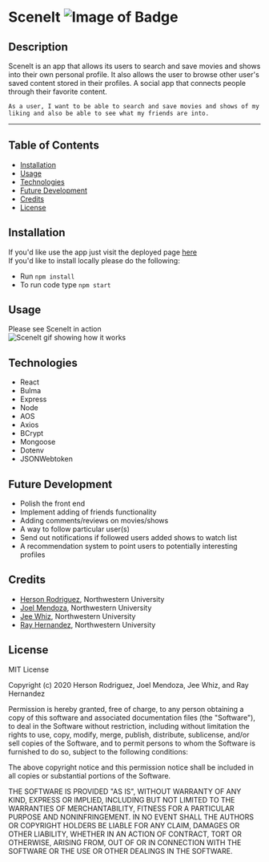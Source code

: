 
# SceneIt ![Image of Badge](https://img.shields.io/badge/SceneIt-v1.0.0-red)

## Description

SceneIt is an app that allows its users to search and save movies and shows into their own personal profile. It also allows the user to browse other user's saved content stored in their profiles.
A social app that connects people through their favorite content.

```
As a user, I want to be able to search and save movies and shows of my liking and also be able to see what my friends are into.

```
***

## Table of Contents

* [Installation](#installation)
* [Usage](#usage)
* [Technologies](#technologies)
* [Future Development](#future%20development)
* [Credits](#credits)
* [License](#license)


## Installation

If you'd like use the app just visit the deployed page [here](https://nameless-earth-07765.herokuapp.com/)  
If you'd like to install locally please do the following:
* Run `npm install`
* To run code type `npm start`

## Usage

Please see SceneIt in action  
![SceneIt gif showing how it works]()

## Technologies

- React 
- Bulma
- Express
- Node
- AOS
- Axios
- BCrypt
- Mongoose
- Dotenv
- JSONWebtoken


## Future Development

* Polish the front end
* Implement adding of friends functionality
* Adding comments/reviews on movies/shows
* A way to follow particular user(s)
* Send out notifications if followed users added shows to watch list
* A recommendation system to point users to potentially interesting profiles


## Credits

* [Herson Rodriguez](https://github.com/rodriguezh21), Northwestern University
* [Joel Mendoza](https://github.com/jmendoza0743), Northwestern University
* [Jee Whiz](https://github.com/jeewhiz113), Northwestern University
* [Ray Hernandez](https://github.com/rjhern37), Northwestern University

## License
MIT License

Copyright (c) 2020 Herson Rodriguez, Joel Mendoza, Jee Whiz, and Ray Hernandez

Permission is hereby granted, free of charge, to any person obtaining a copy of this software and associated documentation files (the "Software"), to deal in the Software without restriction, including without limitation the rights to use, copy, modify, merge, publish, distribute, sublicense, and/or sell copies of the Software, and to permit persons to whom the Software is furnished to do so, subject to the following conditions:

The above copyright notice and this permission notice shall be included in all copies or substantial portions of the Software.

THE SOFTWARE IS PROVIDED "AS IS", WITHOUT WARRANTY OF ANY KIND, EXPRESS OR IMPLIED, INCLUDING BUT NOT LIMITED TO THE WARRANTIES OF MERCHANTABILITY, FITNESS FOR A PARTICULAR PURPOSE AND NONINFRINGEMENT. IN NO EVENT SHALL THE AUTHORS OR COPYRIGHT HOLDERS BE LIABLE FOR ANY CLAIM, DAMAGES OR OTHER LIABILITY, WHETHER IN AN ACTION OF CONTRACT, TORT OR OTHERWISE, ARISING FROM, OUT OF OR IN CONNECTION WITH THE SOFTWARE OR THE USE OR OTHER DEALINGS IN THE SOFTWARE.
